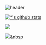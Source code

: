 
<!---
KIMDONGRO/KIMDONGRO is a ✨ special ✨ repository because its `README.md` (this file) appears on your GitHub profile.
You can click the Preview link to take a look at your changes.
--->

![header](https://capsule-render.vercel.app/api?type=waving&color=E3826C&height=250&section=header&text=DongRo%20Kim&fontSize=90&animation=fadeIn&fontAlignY=38&desc=%20&descAlignY=62&descAlign=62)

[![*'s github stats](https://github-readme-stats.vercel.app/api?username=KIMDONGRO)](https://github.com/****)

<img src="https://img.shields.io/badge/-C-A8B9CC?style=flat-square&logo=C&logoColor=black"/>

<img src="https://img.shields.io/badge/Python-3766AB?style=flat-square&logo=Python&logoColor=white"/></a>&nbsp
